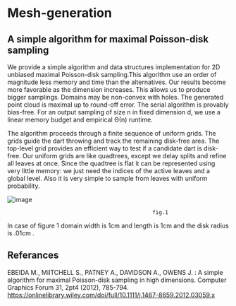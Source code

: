 # Mesh-generation <br>
## A simple algorithm for maximal Poisson-disk sampling 
We provide a simple algorithm and data structures implementation  for 2D unbiased maximal Poisson-disk sampling.This algorithm use an order of magnitude less memory and time 
than the alternatives. 
Our results become more favorable as the dimension increases. This allows us to produce bigger samplings. Domains may be non-convex with holes.
The generated point cloud is maximal up to round-off error. The serial algorithm is provably bias-free. For an output sampling of size n in fixed dimension d,
we use a linear memory budget and empirical Θ(n) runtime.


The algorithm proceeds through a finite sequence of uniform grids. The grids guide the dart throwing and track
the remaining disk-free area. The top-level grid provides an efficient way to test if a candidate dart is disk-free.
Our uniform grids are like quadtrees, except we delay splits and refine all leaves at once. Since the quadtree is
flat it can be represented using very little memory: we just need the indices of the active leaves and a global level.
Also it is very simple to sample from leaves with uniform probability.

![image](https://user-images.githubusercontent.com/67281513/127719944-d3bf3a3f-8258-4ee4-b14e-de5f29e9b5f7.png)

                                                  fig.1
In case of figure 1 domain width is 1cm and length is 1cm  and the disk radius is .01cm .


## Referances

EBEIDA M., MiITCHELL S., PATNEY A., DAVIDSON A., OWENS J. : A simple algorithm for maximal Poisson-disk sampling in high dimensions. Computer Graphics Forum 31, 2pt4 (2012), 785-794. 
https://onlinelibrary.wiley.com/doi/full/10.1111/j.1467-8659.2012.03059.x
